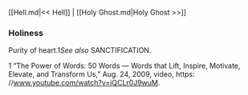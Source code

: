 [[Hell.md|<< Hell]]  |  [[Holy Ghost.md|Holy Ghost >>]]

### Holiness
Purity of heart.1*See also* SANCTIFICATION.



1 “The Power of Words: 50 Words — Words that Lift, Inspire, Motivate, Elevate, and Transform Us,” Aug. 24, 2009, video, https: //www.youtube.com/watch?v=iQCLr0J9wuM.